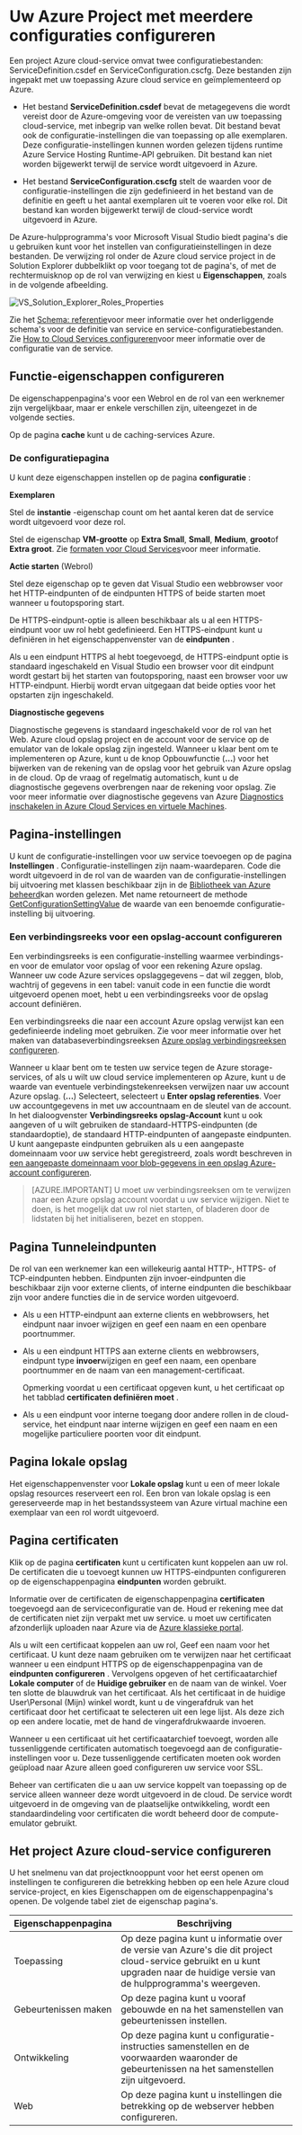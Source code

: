 <properties
   pageTitle="Configureren van uw Azure project met meerdere configuraties | Microsoft Azure"
   description="Informatie over het configureren van een project Azure cloud service door het wijzigen van de bestanden ServiceDefinition.csdef en ServiceConfiguration.cscfg."
   services="visual-studio-online"
   documentationCenter="na"
   authors="TomArcher"
   manager="douge"
   editor="" />
<tags
   ms.service="multiple"
   ms.devlang="multiple"
   ms.topic="article"
   ms.tgt_pltfrm="na"
   ms.workload="na"
   ms.date="08/15/2016"
   ms.author="tarcher" />

# <a name="configuring-your-azure-project-using-multiple-service-configurations"></a>Uw Azure Project met meerdere configuraties configureren

Een project Azure cloud-service omvat twee configuratiebestanden: ServiceDefinition.csdef en ServiceConfiguration.cscfg. Deze bestanden zijn ingepakt met uw toepassing Azure cloud service en geïmplementeerd op Azure.

- Het bestand **ServiceDefinition.csdef** bevat de metagegevens die wordt vereist door de Azure-omgeving voor de vereisten van uw toepassing cloud-service, met inbegrip van welke rollen bevat. Dit bestand bevat ook de configuratie-instellingen die van toepassing op alle exemplaren. Deze configuratie-instellingen kunnen worden gelezen tijdens runtime Azure Service Hosting Runtime-API gebruiken. Dit bestand kan niet worden bijgewerkt terwijl de service wordt uitgevoerd in Azure.

- Het bestand **ServiceConfiguration.cscfg** stelt de waarden voor de configuratie-instellingen die zijn gedefinieerd in het bestand van de definitie en geeft u het aantal exemplaren uit te voeren voor elke rol. Dit bestand kan worden bijgewerkt terwijl de cloud-service wordt uitgevoerd in Azure.

De Azure-hulpprogramma's voor Microsoft Visual Studio biedt pagina's die u gebruiken kunt voor het instellen van configuratieinstellingen in deze bestanden. De verwijzing rol onder de Azure cloud service project in de Solution Explorer dubbelklikt op voor toegang tot de pagina's, of met de rechtermuisknop op de rol van verwijzing en kiest u **Eigenschappen**, zoals in de volgende afbeelding.

![VS_Solution_Explorer_Roles_Properties](./media/vs-azure-tools-multiple-services-project-configurations/IC784076.png)

Zie het [Schema: referentie](https://msdn.microsoft.com/library/azure/dd179398.aspx)voor meer informatie over het onderliggende schema's voor de definitie van service en service-configuratiebestanden. Zie [How to Cloud Services configureren](./cloud-services/cloud-services-how-to-configure.md)voor meer informatie over de configuratie van de service.

## <a name="configuring-role-properties"></a>Functie-eigenschappen configureren

De eigenschappenpagina's voor een Webrol en de rol van een werknemer zijn vergelijkbaar, maar er enkele verschillen zijn, uiteengezet in de volgende secties.

Op de pagina **cache** kunt u de caching-services Azure.

### <a name="configuration-page"></a>De configuratiepagina

U kunt deze eigenschappen instellen op de pagina **configuratie** :

**Exemplaren**

Stel de **instantie** -eigenschap count om het aantal keren dat de service wordt uitgevoerd voor deze rol.

Stel de eigenschap **VM-grootte** op **Extra Small**, **Small**, **Medium**, **groot**of **Extra groot**.  Zie [formaten voor Cloud Services](./cloud-services/cloud-services-sizes-specs.md)voor meer informatie.

**Actie starten** (Webrol)

Stel deze eigenschap op te geven dat Visual Studio een webbrowser voor het HTTP-eindpunten of de eindpunten HTTPS of beide starten moet wanneer u foutopsporing start.

De HTTPS-eindpunt-optie is alleen beschikbaar als u al een HTTPS-eindpunt voor uw rol hebt gedefinieerd. Een HTTPS-eindpunt kunt u definiëren in het eigenschappenvenster van de **eindpunten** .

Als u een eindpunt HTTPS al hebt toegevoegd, de HTTPS-eindpunt optie is standaard ingeschakeld en Visual Studio een browser voor dit eindpunt wordt gestart bij het starten van foutopsporing, naast een browser voor uw HTTP-eindpunt. Hierbij wordt ervan uitgegaan dat beide opties voor het opstarten zijn ingeschakeld.

**Diagnostische gegevens**

Diagnostische gegevens is standaard ingeschakeld voor de rol van het Web. Azure cloud opslag project en de account voor de service op de emulator van de lokale opslag zijn ingesteld. Wanneer u klaar bent om te implementeren op Azure, kunt u de knop Opbouwfunctie (**...**) voor het bijwerken van de rekening van de opslag voor het gebruik van Azure opslag in de cloud. Op de vraag of regelmatig automatisch, kunt u de diagnostische gegevens overbrengen naar de rekening voor opslag. Zie voor meer informatie over diagnostische gegevens van Azure [Diagnostics inschakelen in Azure Cloud Services en virtuele Machines](./cloud-services/cloud-services-dotnet-diagnostics.md).

## <a name="settings-page"></a>Pagina-instellingen

U kunt de configuratie-instellingen voor uw service toevoegen op de pagina **Instellingen** . Configuratie-instellingen zijn naam-waardeparen. Code die wordt uitgevoerd in de rol van de waarden van de configuratie-instellingen bij uitvoering met klassen beschikbaar zijn in de [Bibliotheek van Azure beheerd](http://go.microsoft.com/fwlink?LinkID=171026)kan worden gelezen. Met name retourneert de methode [GetConfigurationSettingValue](https://msdn.microsoft.com/library/azure/microsoft.windowsazure.serviceruntime.roleenvironment.getconfigurationsettingvalue.aspx) de waarde van een benoemde configuratie-instelling bij uitvoering.

### <a name="configuring-a-connection-string-to-a-storage-account"></a>Een verbindingsreeks voor een opslag-account configureren

Een verbindingsreeks is een configuratie-instelling waarmee verbindings-en voor de emulator voor opslag of voor een rekening Azure opslag. Wanneer uw code Azure services opslaggegevens – dat wil zeggen, blob, wachtrij of gegevens in een tabel: vanuit code in een functie die wordt uitgevoerd openen moet, hebt u een verbindingsreeks voor de opslag account definiëren.

Een verbindingsreeks die naar een account Azure opslag verwijst kan een gedefinieerde indeling moet gebruiken. Zie voor meer informatie over het maken van databaseverbindingsreeksen [Azure opslag verbindingsreeksen configureren](./storage/storage-configure-connection-string.md).

Wanneer u klaar bent om te testen uw service tegen de Azure storage-services, of als u wilt uw cloud service implementeren op Azure, kunt u de waarde van eventuele verbindingstekenreeksen verwijzen naar uw account Azure opslag. (**...**) Selecteert, selecteert u **Enter opslag referenties**. Voer uw accountgegevens in met uw accountnaam en de sleutel van de account. In het dialoogvenster **Verbindingsreeks opslag-Account** kunt u ook aangeven of u wilt gebruiken de standaard-HTTPS-eindpunten (de standaardoptie), de standaard HTTP-eindpunten of aangepaste eindpunten. U kunt aangepaste eindpunten gebruiken als u een aangepaste domeinnaam voor uw service hebt geregistreerd, zoals wordt beschreven in [een aangepaste domeinnaam voor blob-gegevens in een opslag Azure-account configureren](./storage/storage-custom-domain-name.md).

>[AZURE.IMPORTANT] U moet uw verbindingsreeksen om te verwijzen naar een Azure opslag account voordat u uw service wijzigen. Niet te doen, is het mogelijk dat uw rol niet starten, of bladeren door de lidstaten bij het initialiseren, bezet en stoppen.

## <a name="endpoints-page"></a>Pagina Tunneleindpunten

De rol van een werknemer kan een willekeurig aantal HTTP-, HTTPS- of TCP-eindpunten hebben. Eindpunten zijn invoer-eindpunten die beschikbaar zijn voor externe clients, of interne eindpunten die beschikbaar zijn voor andere functies die in de service worden uitgevoerd.

- Als u een HTTP-eindpunt aan externe clients en webbrowsers, het eindpunt naar invoer wijzigen en geef een naam en een openbare poortnummer.

- Als u een eindpunt HTTPS aan externe clients en webbrowsers, eindpunt type **invoer**wijzigen en geef een naam, een openbare poortnummer en de naam van een management-certificaat.

    Opmerking voordat u een certificaat opgeven kunt, u het certificaat op het tabblad **certificaten definiëren moet** .

- Als u een eindpunt voor interne toegang door andere rollen in de cloud-service, het eindpunt naar interne wijzigen en geef een naam en een mogelijke particuliere poorten voor dit eindpunt.

## <a name="local-storage-page"></a>Pagina lokale opslag

Het eigenschappenvenster voor **Lokale opslag** kunt u een of meer lokale opslag resources reserveert een rol. Een bron van lokale opslag is een gereserveerde map in het bestandssysteem van Azure virtual machine een exemplaar van een rol wordt uitgevoerd.

## <a name="certificates-page"></a>Pagina certificaten

Klik op de pagina **certificaten** kunt u certificaten kunt koppelen aan uw rol. De certificaten die u toevoegt kunnen uw HTTPS-eindpunten configureren op de eigenschappenpagina **eindpunten** worden gebruikt.

Informatie over de certificaten de eigenschappenpagina **certificaten** toegevoegd aan de serviceconfiguratie van de. Houd er rekening mee dat de certificaten niet zijn verpakt met uw service. u moet uw certificaten afzonderlijk uploaden naar Azure via de [Azure klassieke portal](http://go.microsoft.com/fwlink/?LinkID=213885).

Als u wilt een certificaat koppelen aan uw rol, Geef een naam voor het certificaat. U kunt deze naam gebruiken om te verwijzen naar het certificaat wanneer u een eindpunt HTTPS op de eigenschappenpagina van de **eindpunten configureren** . Vervolgens opgeven of het certificaatarchief **Lokale computer** of de **Huidige gebruiker** en de naam van de winkel. Voer ten slotte de blauwdruk van het certificaat. Als het certificaat in de huidige User\Personal (Mijn) winkel wordt, kunt u de vingerafdruk van het certificaat door het certificaat te selecteren uit een lege lijst. Als deze zich op een andere locatie, met de hand de vingerafdrukwaarde invoeren.

Wanneer u een certificaat uit het certificaatarchief toevoegt, worden alle tussenliggende certificaten automatisch toegevoegd aan de configuratie-instellingen voor u. Deze tussenliggende certificaten moeten ook worden geüpload naar Azure alleen goed configureren uw service voor SSL.

Beheer van certificaten die u aan uw service koppelt van toepassing op de service alleen wanneer deze wordt uitgevoerd in de cloud. De service wordt uitgevoerd in de omgeving van de plaatselijke ontwikkeling, wordt een standaardindeling voor certificaten die wordt beheerd door de compute-emulator gebruikt.

## <a name="configuring-the-azure-cloud-service-project"></a>Het project Azure cloud-service configureren

U het snelmenu van dat projectknooppunt voor het eerst openen om instellingen te configureren die betrekking hebben op een hele Azure cloud service-project, en kies Eigenschappen om de eigenschappenpagina's openen. De volgende tabel ziet de eigenschap pagina's.

|Eigenschappenpagina|Beschrijving|
|---|---|
|Toepassing|Op deze pagina kunt u informatie over de versie van Azure's die dit project cloud-service gebruikt en u kunt upgraden naar de huidige versie van de hulpprogramma's weergeven.|
|Gebeurtenissen maken|Op deze pagina kunt u vooraf gebouwde en na het samenstellen van gebeurtenissen instellen.|
|Ontwikkeling|Op deze pagina kunt u configuratie-instructies samenstellen en de voorwaarden waaronder de gebeurtenissen na het samenstellen zijn uitgevoerd.|
|Web|Op deze pagina kunt u instellingen die betrekking op de webserver hebben configureren.|
